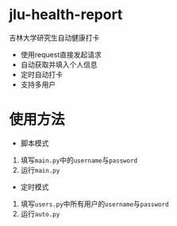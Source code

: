 # jlu-health-report



吉林大学研究生自动健康打卡

- 使用request直接发起请求
- 自动获取并填入个人信息
- 定时自动打卡
- 支持多用户

# 使用方法

- 脚本模式

1. 填写`main.py`中的`username`与`password`
2. 运行`main.py`

- 定时模式

1. 填写`users.py`中所有用户的`username`与`password`
2. 运行`auto.py`